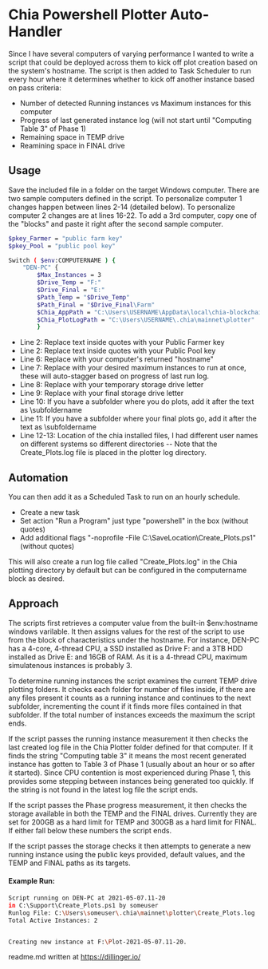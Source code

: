 # Chia Powershell Plotter Auto-Handler 
Since I have several computers of varying performance I wanted to write a script that could be deployed across them to kick off plot creation based on the system's hostname.  The script is then added to Task Scheduler to run every hour where it determines whether to kick off another instance based on pass criteria:
 - Number of detected Running instances vs Maximum instances for this computer
 - Progress of last generated instance log (will not start until "Computing Table 3" of Phase 1)
 - Remaining space in TEMP drive
 - Reamining space in FINAL drive

## Usage
Save the included file in a folder on the target Windows computer.  There are two sample computers defined in the script.  To personalize computer 1 changes happen between lines 2-14 (detailed below).  To personalize computer 2 changes are at lines 16-22.  To add a 3rd computer, copy one of the "blocks" and paste it right after the second sample computer.
```sh
$pkey_Farmer = "public farm key"
$pkey_Pool = "public pool key"

Switch ( $env:COMPUTERNAME ) {
    "DEN-PC" { 
        $Max_Instances = 3
        $Drive_Temp = "F:"
        $Drive_Final = "E:"
        $Path_Temp = "$Drive_Temp"
        $Path_Final = "$Drive_Final\Farm" 
        $Chia_AppPath = "C:\Users\USERNAME\AppData\local\chia-blockchain\app-1.1.3\resources\app.asar.unpacked\daemon"
        $Chia_PlotLogPath = "C:\Users\USERNAME\.chia\mainnet\plotter"
        }
```
- Line 2: Replace text inside quotes with your Public Farmer key 
- Line 2: Replace text inside quotes with your Public Pool key
- Line 6: Replace with your computer's returned "hostname"
- Line 7: Replace with your desired maximum instances to run at once, these will auto-stagger based on progress of last run log.
- Line 8: Replace with your temporary storage drive letter
- Line 9: Replace with your final storage drive letter
- Line 10: If you have a subfolder where you do plots, add it after the text as \subfoldername
- Line 11: If you have a subfolder where your final plots go, add it after the text as \subfoldername
- Line 12-13: Location of the chia installed files, I had different user names on different systems so different directories
-- Note that the Create_Plots.log file is placed in the plotter log directory.

## Automation
You can then add it as a Scheduled Task to run on an hourly schedule.
 - Create a new task
 - Set action "Run a Program" just type "powershell" in the box (without quotes)
 - Add additional flags "-noprofile -File C:\SaveLocation\Create_Plots.ps1" (without quotes)

This will also create a run log file called "Create_Plots.log" in the Chia plotting directory by default but can be configured in the computername block as desired.

## Approach
The scripts first retrieves a computer value from the built-in $env:hostname windows varilable.  It then assigns values for the rest of the script to use from the block of characteristics under the hostname.  For instance, DEN-PC has a 4-core, 4-thread CPU, a SSD installed as Drive F: and a 3TB HDD installed as Drive E: and 16GB of RAM.  As it is a 4-thread CPU, maximum simulatenous instances is probably 3.

To determine running instances the script examines the current TEMP drive plotting folders.  It checks each folder for number of files inside, if there are any files present it counts as a running instance and continues to the next subfolder, incrementing the count if it finds more files contained in that subfolder.  If the total number of instances exceeds the maximum the script ends.

If the script passes the running instance measurement it then checks the last created log file in the Chia Plotter folder defined for that computer.  If it finds the string "Computing table 3" it means the most recent generated instance has gotten to Table 3 of Phase 1 (usually about an hour or so after it started).  Since CPU contention is most experienced during Phase 1, this provides some stepping between instances being generated too quickly.  If the string is not found in the latest log file the script ends.

If the script passes the Phase progress measurement, it then checks the storage available in both the TEMP and the FINAL drives.  Currently they are set for 200GB as a hard limit for TEMP and 300GB as a hard limit for FINAL.  If either fall below these numbers the script ends.

If the script passes the storage checks it then attempts to generate a new running instance using the public keys provided, default values, and the TEMP and FINAL paths as its targets.

#### Example Run:
```sh
Script running on DEN-PC at 2021-05-07.11-20
in C:\Support\Create_Plots.ps1 by someuser
Runlog File: C:\Users\someuser\.chia\mainnet\plotter\Create_Plots.log
Total Active Instances: 2


Creating new instance at F:\Plot-2021-05-07.11-20.
```

readme.md written at https://dillinger.io/
